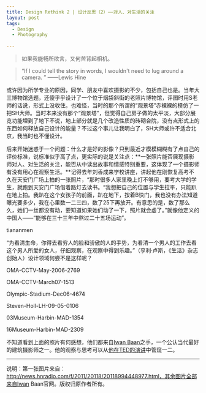 ```yaml
---
title: Design Rethink 2 | 设计反思（2）——对人、对生活的关注
layout: post
tags:
  - Design
  - Photography
  
---
```

  
>如果我能畅所欲言，又何苦背起相机。

>“If I could tell the story in words, I wouldn't need to lug around a camera. ” ——Lewis Hine

或许因为所学专业的原因，同学、朋友中喜欢摄影的不少，包括自己也是。当年大三博物馆选题，还傻乎乎设计了一个位于烟袋斜街的老照片博物馆，评图时用S老师的话说，形式上没收住。也难怪，当时的那个所谓的“观景塔”赤裸裸的模仿了一把SH大师。当时本来没有那个“观景塔”，但觉得自己房子做的太平淡，大部分展览功能埋到了地下不说，地上部分就是几个改造性质的砖砌合院，没有点形式上的东西如何释放自己设计的能量？不过这个事儿让我明白了，SH大师或许不适合北京，我当时也不懂设计。

后来开始迷惑于一个问题：什么才是好的影像？只到最近才模模糊糊有了点自己的评价标准，说标准似乎高了点，更实际的说是关注点：**一张照片能否展现摄影师对人、对生活的关注，能否从中读出故事和情感特别重要，这体现了一个摄影师有没有用心在观察生活。**记得去年刘香成来学校讲座，讲起他在刚恢复高考不久在天安门广场上拍的一张照片，“那时很多人家里晚上灯不够用，要考大学的学生，就跑到天安门广场借着路灯去读书。“我想把自己的位置与学生拉平，只能趴在地上拍。我趴在这个女孩子的前面，趴在地下，按着B快门，我也没有办法知道曝光要多少，我在心里数一二三四，数了25下再放开。有意思的是，数了那么久，她们一丝都没有动，要知道如果她们动了一下，照片就会虚了。”就像他定义的中国人——“能够在三十三年中熬过二十五场运动”。

tiananmen

“为看清生命，你得去看穷人的脸和骄傲的人的手势，为看清一个男人的工作去看这个男人所爱的女人，仔细观察，在观察中得到乐趣。”（亨利·卢斯，《生活》杂志创始人）设计领域何尝不是这样呢？

OMA-CCTV-May-2006-2769

OMA-CCTV-March07-1513

Olympic-Stadium-Dec06-4674

Steven-Holl-LH-09-05-0106

03Museum-Harbin-MAD-1354

16Museum-Harbin-MAD-2309​

不知道看到上面的照片有何感想，他们都来自[Iwan Baan](http://www.iwan.com)之手，一个公认当代最好的建筑摄影师之一。他的观察与思考可以从[他在TED的演讲](http://www.ted.com/talks/iwan_baan_ingenious_homes_in_unexpected_places.html)中管窥一二。

*** 

说明：第一张图片来自：http://news.hnradio.com/f/2011/20118/20118994448977.html，其余图片全部来自Iwan Baan官网。版权归原作者所有。